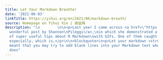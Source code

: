 ```yaml
---
title: Let Your Markdown Breathe!
date: '2021-06-03'
linkTitle: https://yihui.org/en/2021/06/markdown-breath/
source: Homepage on Yihui Xie | 谢益辉
description: "\n        \n\n<p>Last year I came across <a href=\"https://www.pipinghotdata.com/posts/2020-09-07-introducing-the-rstudio-ide-and-r-markdown/\">a
  wonderful post by Shannon\nPileggi</a>,\nin which she demonstrated a large number
  of super useful tips about R Markdown\nwith GIFs. One of them caught my attention
  especially, which is,</p>\n\n<blockquote>\n<p>Let your markdown <strong>breathe</strong>!</p>\n</blockquote>\n\n<p>She
  meant that you may try to add blank lines into your Markdown text when\nsomething
  does"
---
```

